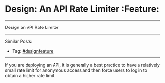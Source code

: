# Design: An API Rate Limiter     :Feature:


---

Design an API Rate Limiter  

---

Similar Posts:  
-   Tag: [#designfeature](https://brain.dennyzhang.com/tag/designfeature)

---

If you are deploying an API, it is generally a best practice to have a relatively small rate limit for anonymous access and then force users to log in to obtain a higher rate limit.